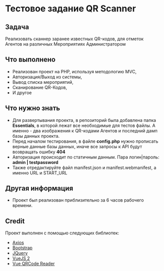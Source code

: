 # Тестовое задание QR Scanner
## Задача
Реализовать сканнер заранее известных QR-кодов, для отметок Агентов на различных Мероприятиях Администратором

## Что выполнено
- Реализован проект на PHP, используя методологию MVC,
- Авторизация/Выход из системы,
- Вывод списка мероприятий,
- Сканирование QR-Кодов,
- И другое

## Что нужно знать
- Для развертывания проекта, в репозиторий была добавлена папка **Essentials**, в которой лежат все необходимые для тестов файлы. А именно - два изображения к QR-кодами Агентов и последний дамп базы данных проекта.
- Перед началом тестирования, в файле **config.php** нужно прописать верные данные базы данных, иначе все запросы к API будут возвращать ошибку **404**
- Авторизация происходит по статичным данным. Пара логин|пароль: **admin | testpassword**
- Также отредактируйте файл manifest.json и manifest.webmanifest, а именно URL и START_URL

## Другая информация
- Проект был реализован приблизительно за 6 часов рабочего времени.

## Credit
Проект выполнен с помощью следующих библиотек:
- [Axios](https://github.com/axios/axios)
- [Bootstrap](https://getbootstrap.com/)
- [JQuery](https://jquery.com/)
- [VueJS 2](https://v2.vuejs.org/)
- [Vue QRCode Reader](https://gruhn.github.io/vue-qrcode-reader/)
